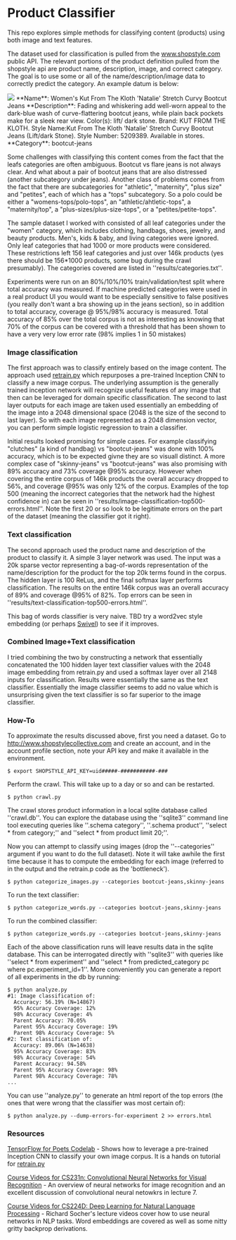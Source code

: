# Product Classifier 

This repo explores simple methods for classifying content (products) using both image and text features.

The dataset used for classification is pulled from the www.shopstyle.com public API.  The relevant portions of the product definition pulled from the shopstyle api are product name, description, image, and correct category.  The goal is to use some or all of the name/description/image data to correctly predict the category.  An example datum is below:

<img src="https://img.shopstyle-cdn.com/sim/4f/41/4f41ca111ba265702f1d416ea79aebd2_medium/kut-from-the-kloth-womens-natalie-stretch-curvy-bootcut-jeans.jpg"/>
**Name**: Women's Kut From The Kloth 'Natalie' Stretch Curvy Bootcut Jeans
**Description**: Fading and whiskering add well-worn appeal to the dark-blue wash of curve-flattering bootcut jeans, while plain back pockets make for a sleek rear view. Color(s): lift/ dark stone. Brand: KUT FROM THE KLOTH. Style Name:Kut From The Kloth 'Natalie' Stretch Curvy Bootcut Jeans (Lift/dark Stone). Style Number: 5209389. Available in stores.
**Category**: bootcut-jeans

Some challenges with classifying this content comes from the fact that the leafs categories are often ambiguous.  Bootcut vs flare jeans is not always clear.  And what about a pair of bootcut jeans that are also distressed (another subcategory under jeans).  Another class of problems comes from the fact that there are subcategories for "athletic", "maternity", "plus size" and "petites", each of which has a "tops" subcategory.  So a polo could be either a "womens-tops/polo-tops", an "athletic/ahtletic-tops", a "maternity/top", a "plus-sizes/plus-size-tops", or a "petites/petite-tops".

The sample dataset I worked with consisted of all leaf categories under the "women" category, which includes clothing, handbags, shoes, jewelry, and beauty products.  Men's, kids & baby, and living categories were ignored.  Only leaf categories that had 1000 or more products were considered.  These restrictions left 156 leaf categories and just over 146k products (yes there should be 156*1000 products, some bug during the crawl presumably).  The categories covered are listed in ''results/categories.txt''.

Experiments were run on an 80%/10%/10% train/validation/test split where total accuracy was measured.  If machine predicted categories were used in a real product UI you would want to be especially sensitive to false positives (you really don't want a bra showing up in the jeans section), so in addition to total accuracy, coverage @ 95%/98% accuracy is measured.  Total accuracy of 85% over the total corpus is not as interesting as knowing that 70% of the corpus can be covered with a threshold that has been shown to have a very very low error rate (98% implies 1 in 50 mistakes)

### Image classification

The first approach was to classify entirely based on the image content.  The approach used [retrain.py](https://github.com/tensorflow/tensorflow/tree/master/tensorflow/examples/image_retraining) which repurposes a pre-trained Inception CNN to classify a new image corpus.  The underlying assumption is the generally trained inception network will recognize useful features of any image that then can be leveraged for domain specific classification.  The second to last layer outputs for each image are taken used essentially an embedding of the image into a 2048 dimensional space (2048 is the size of the second to last layer).  So with each image represented as a 2048 dimension vector, you can perform simple logistic regression to train a classifier.

Initial results looked promising for simple cases.  For example classifying "clutches" (a kind of handbag) vs "bootcut-jeans" was done with 100% accuracy, which is to be expected givne they are so visuall distinct.  A more complex case of "skinny-jeans" vs "bootcut-jeans" was also promising with 89% accuracy and 73% coverage @95% accuracy.  However when covering the entire corpus of 146k products the overall accuracy dropped to 56%, and coverage @95% was only 12% of the corpus.  Examples of the top 500 (meaning the incorrect categories that the network had the highest confidence in) can be seen in ''results/image-classification-top500-errors.html''.  Note the first 20 or so look to be legitimate errors on the part of the dataset (meaning the classifier got it right).

### Text classification

The second approach used the product name and description of the product to classify it.  A simple 3 layer network was used.  The input was a 20k sparse vector representing a bag-of-words representation of the name/description for the product for the top 20k terms found in the corpus.  The hidden layer is 100 ReLus, and the final softmax layer performs classification.  The results on the entire 146k corpus was an overall accuracy of 89% and coverage @95% of 82%.  Top errors can be seen in ''results/text-classification-top500-errors.html''.

This bag of words classifier is very naive.  TBD try a word2vec style embedding (or perhaps [Swivel](https://github.com/tensorflow/models/tree/master/swivel)) to see if it improves.

### Combined Image+Text classification

I tried combining the two by constructing a network that essentially concatenated the 100 hidden layer text classifier values with the 2048 image embedding from retrain.py and used a softmax layer over all 2148 inputs for classification.  Results were essentially the same as the text classifier.  Essentially the image classifier seems to add no value which is unsurprising given the text classifier is so far superior to the image classifier.

### How-To

To approximate the results discussed above, first you need a dataset.  Go to http://www.shopstylecollective.com and create an account, and in the account profile section, note your API key and make it available in the environment.

    $ export SHOPSTYLE_API_KEY=uid#####-###########-###

Perform the crawl.  This will take up to a day or so and can be restarted.

    $ python crawl.py

The crawl stores product information in a local sqlite database called ''crawl.db''.  You can explore the database using the ''sqlite3'' command line tool executing queries like ''.schema category'', ''.schema product'', ''select * from category;'' and ''select * from product limit 20;''.

Now you can attempt to classify using images (drop the ''--categories'' argument if you want to do the full dataset).  Note it will take awhile the first time because it has to compute the embedding for each image (referred to in the output and the retrain.p code as the 'bottleneck').

    $ python categorize_images.py --categories bootcut-jeans,skinny-jeans

To run the text classifier:

    $ python categorize_words.py --categories bootcut-jeans,skinny-jeans

To run the combined classifier:

    $ python categorize_words.py --categories bootcut-jeans,skinny-jeans

Each of the above classification runs will leave results data in the sqlite database.  This can be interrogated directly with ''sqlite3'' with queries like ''select * from experiment'' and ''select * from predicted_category pc where pc.experiment_id=1''.  More conveniently you can generate a report of all experiments in the db by running:

    $ python analyze.py
	#1: Image classification of: 
	  Accuracy: 56.19% (N=14867)
	  95% Accuracy Coverage: 12%
	  98% Accuracy Coverage: 4%
	  Parent Accuracy: 70.05%
	  Parent 95% Accuracy Coverage: 19%
	  Parent 98% Accuracy Coverage: 5%
	#2: Text classification of: 
	  Accuracy: 89.06% (N=14638)
	  95% Accuracy Coverage: 83%
	  98% Accuracy Coverage: 54%
	  Parent Accuracy: 94.58%
	  Parent 95% Accuracy Coverage: 98%
	  Parent 98% Accuracy Coverage: 78%
	...

You can use ''analyze.py'' to generate an html report of the top errors (the ones that were wrong that the classifier was most certain of):

    $ python analyze.py --dump-errors-for-experiment 2 >> errors.html

### Resources

[TensorFlow for Poets Codelab](https://codelabs.developers.google.com/codelabs/tensorflow-for-poets/#0) - Shows how to leverage a pre-trained Inception CNN to classify your own image corpus.  It is a hands on tutorial for [retrain.py](https://github.com/tensorflow/tensorflow/tree/master/tensorflow/examples/image_retraining)

[Course Videos for CS231n: Convolutional Neural Networks for Visual Recognition](https://www.youtube.com/playlist?list=PLLvH2FwAQhnpj1WEB-jHmPuUeQ8mX-XXG) - An overview of neural networks for image recognition and an excellent discussion of convolutional neural netowkrs in lecture 7.

[Course Videos for CS224D: Deep Learning for Natural Language Processing](https://www.youtube.com/playlist?list=PLlJy-eBtNFt4CSVWYqscHDdP58M3zFHIG) - Richard Socher's lecture videos cover how to use neural networks in NLP tasks.  Word embeddings are covered as well as some nitty gritty backprop derivations.
